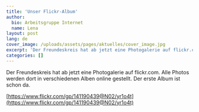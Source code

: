 ```yaml
---
title: 'Unser Flickr-Album'
author:
  bio: Arbeitsgruppe Internet
  name: Lena
layout: post
lang: de
cover_image: /uploads/assets/pages/aktuelles/cover_image.jpg
excerpt: 'Der Freundeskreis hat ab jetzt eine Photogalerie auf flickr.com. Alle Photos werden dort in verschiedenen Alben online gestellt. Der erste Album ist schon da.'
categories: []
---
```

Der Freundeskreis hat ab jetzt eine Photogalerie auf flickr.com. Alle Photos werden dort in verschiedenen Alben online gestellt. Der erste Album ist schon da.

[https://www.flickr.com/gp/141190439@N02/yr1o4t](https://www.flickr.com/gp/141190439@N02/yr1o4t)

